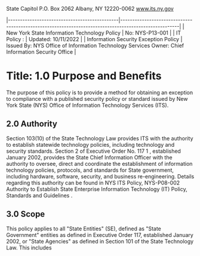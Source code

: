 State Capitol P.O. Box 2062 Albany, NY 12220-0062 www.its.ny.gov

|----------------------------------------------|------------------------------------------------------------------------------------------------------|
| New York State Information Technology Policy | No:  NYS-P13-001                                                                                     |
| IT Policy :                                  | Updated:  10/11/2022                                                                                 |
| Information Security  Exception Policy       | Issued By:  NYS Office of Information  Technology Services  Owner: Chief Information Security Office |

# Title: **1.0 Purpose and Benefits**

The purpose of this policy is to provide a method for obtaining an exception to compliance with a published security policy or standard issued by New York State (NYS) Office of Information Technology Services (ITS).

## **2.0 Authority**

Section 103(10) of the State Technology Law provides ITS with the authority to establish statewide technology policies, including technology and security standards. Section 2 of Executive Order No. 117 1 , established January 2002, provides the State Chief Information Officer with the authority to oversee, direct and coordinate the establishment of information technology policies, protocols, and standards for State government, including hardware, software, security, and business re-engineering. Details regarding this authority can be found in NYS ITS Policy, NYS-P08-002 Authority to Establish State Enterprise Information Technology (IT) Policy, Standards and Guidelines .

## **3.0 Scope**

This policy applies to all "State Entities" (SE), defined as "State Government" entities as defined in Executive Order 117, established January 2002, or "State Agencies" as defined in Section 101 of the State Technology Law. This includes
